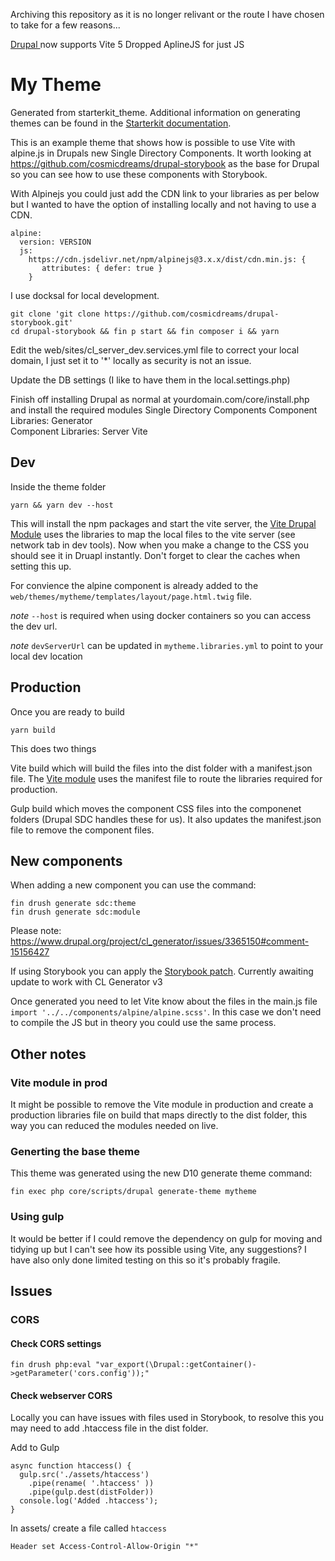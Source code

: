 Archiving this repository as it is no longer relivant or the route I have chosen to take for a few reasons...

[Drupal ](https://www.drupal.org/project/vite) now supports Vite 5
Dropped AplineJS for just JS


# My Theme

Generated from starterkit_theme. Additional information on generating themes can be found in the [Starterkit documentation](https://www.drupal.org/docs/core-modules-and-themes/core-themes/starterkit-theme).

This is an example theme that shows how is possible to use Vite with alpine.js in Drupals new Single Directory Components. It worth looking at https://github.com/cosmicdreams/drupal-storybook as the base for Drupal so you can see how to use these components with Storybook.

With Alpinejs you could just add the CDN link to your libraries as per below but I wanted to have the option of installing locally and not having to use a CDN.

```
alpine:
  version: VERSION
  js:
    https://cdn.jsdelivr.net/npm/alpinejs@3.x.x/dist/cdn.min.js: {
       attributes: { defer: true }
    }
```

I use docksal for local development.

```
git clone 'git clone https://github.com/cosmicdreams/drupal-storybook.git'
cd drupal-storybook && fin p start && fin composer i && yarn
```

Edit the web/sites/cl_server_dev.services.yml file to correct your local domain, I just set it to '*' locally as security is not an issue.

Update the DB settings (I like to have them in the local.settings.php)

Finish off installing Drupal as normal at yourdomain.com/core/install.php and install the required modules
  Single Directory Components
  Component Libraries: Generator 	
  Component Libraries: Server
  Vite


## Dev

Inside the theme folder

```
yarn && yarn dev --host
```

This will install the npm packages and start the vite server, the [Vite Drupal Module](https://www.drupal.org/project/vite) uses the libraries to map the local files to the vite server (see network tab in dev tools). Now when you make a change to the CSS you should see it in Druapl instantly. Don't forget to clear the caches when setting this up.

For convience the alpine component is already added to the ```web/themes/mytheme/templates/layout/page.html.twig``` file.

*note* ```--host``` is required when using docker containers so you can access the dev url.

*note* ```devServerUrl``` can be updated in ```mytheme.libraries.yml``` to point to your local dev location

## Production

Once you are ready to build
```
yarn build
```

This does two things

Vite build which will build the files into the dist folder with a manifest.json file. The [Vite module](https://www.drupal.org/project/vite) uses the manifest file to route the libraries required for production.

Gulp build which moves the component CSS files into the componenet folders (Drupal SDC handles these for us). It also updates the manifest.json file to remove the component files.

## New components

When adding a new component you can use the command:
```
fin drush generate sdc:theme
fin drush generate sdc:module
```
Please note: https://www.drupal.org/project/cl_generator/issues/3365150#comment-15156427

If using Storybook you can apply the [Storybook patch](https://www.drupal.org/project/cl_generator/issues/3363708). Currently awaiting update to work with CL Generator v3

Once generated you need to let Vite know about the files in the main.js file ```import '../../components/alpine/alpine.scss'```. In this case we don't need to compile the JS but in theory you could use the same process.

## Other notes

### Vite module in prod

It might be possible to remove the Vite module in production and create a production libraries file on build that maps directly to the dist folder, this way you can reduced the modules needed on live.

### Generting the base theme

This theme was generated using the new D10 generate theme command:
```
fin exec php core/scripts/drupal generate-theme mytheme
```

### Using gulp

It would be better if I could remove the dependency on gulp for moving and tidying up but I can't see how its possible using Vite, any suggestions? I have also only done limited testing on this so it's probably fragile.


## Issues

### CORS

#### Check CORS settings

```
fin drush php:eval "var_export(\Drupal::getContainer()->getParameter('cors.config'));"
```

#### Check webserver CORS

Locally you can have issues with files used in Storybook, to resolve this you may need to add .htaccess file in the dist folder.

Add to Gulp
```
async function htaccess() {
  gulp.src('./assets/htaccess')
    .pipe(rename( '.htaccess' ))
    .pipe(gulp.dest(distFolder))
  console.log('Added .htaccess');
}
```
In assets/ create a file called ```htaccess```

```
Header set Access-Control-Allow-Origin "*"
```
